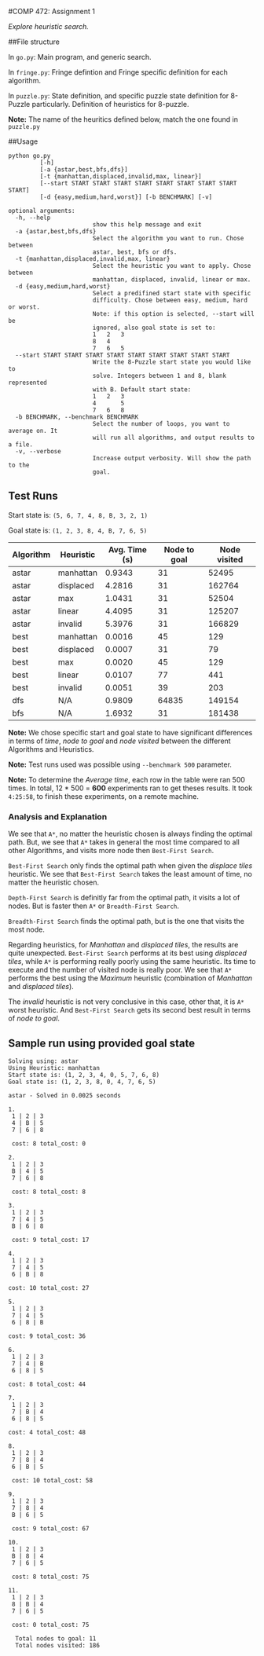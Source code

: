 #COMP 472: Assignment 1

*Explore heuristic search.*

##File structure

In `go.py`:
	Main program, and generic search.

In `fringe.py`:
	Fringe defintion and Fringe specific definition for each algorithm.

In `puzzle.py`:
	State definition, and specific puzzle state definition for 8-Puzzle
	particularly. Definition of heuristics for 8-puzzle.

**Note:** The name of the heuritics defined below, match the one found in
`puzzle.py`

##Usage

	python go.py
             [-h]
			 [-a {astar,best,bfs,dfs}]
             [-t {manhattan,displaced,invalid,max, linear}]
             [--start START START START START START START START START START]
             [-d {easy,medium,hard,worst}] [-b BENCHMARK] [-v]

	optional arguments:
	  -h, --help
							show this help message and exit
	  -a {astar,best,bfs,dfs}
							Select the algorithm you want to run. Chose between
							astar, best, bfs or dfs.
	  -t {manhattan,displaced,invalid,max, linear}
							Select the heuristic you want to apply. Chose between
							manhattan, displaced, invalid, linear or max.
	  -d {easy,medium,hard,worst}
							Select a predifined start state with specific
							difficulty. Chose between easy, medium, hard or worst.
							Note: if this option is selected, --start will be
							ignored, also goal state is set to:
							1	2	3
							8	4
							7	6	5
	  --start START START START START START START START START START
							Write the 8-Puzzle start state you would like to
							solve. Integers between 1 and 8, blank represented
							with B. Default start state:
							1	2	3
							4		5
							7	6	8
	  -b BENCHMARK, --benchmark BENCHMARK
							Select the number of loops, you want to average on. It
							will run all algorithms, and output results to a file.
	  -v, --verbose
							Increase output verbosity. Will show the path to the
							goal.

## Test Runs

Start state is: `(5, 6, 7, 4, 8, B, 3, 2, 1)`

Goal state is: `(1, 2, 3, 8, 4, B, 7, 6, 5)`

| Algorithm    | Heuristic    | Avg. Time (s) | Node to goal | Node visited |
| ------------ | ------------ | ------------- | ------------ | ------------ |
| astar        | manhattan    | 0.9343        | 31           | 52495        |
| astar        | displaced    | 4.2816        | 31           | 162764       |
| astar        | max          | 1.0431        | 31           | 52504        |
| astar        | linear       | 4.4095        | 31           | 125207       |
| astar        | invalid      | 5.3976        | 31           | 166829       |
| best         | manhattan    | 0.0016        | 45           | 129          |
| best         | displaced    | 0.0007        | 31           | 79           |
| best         | max          | 0.0020        | 45           | 129          |
| best         | linear       | 0.0107        | 77           | 441          |
| best         | invalid      | 0.0051        | 39           | 203          |
| dfs          | N/A          | 0.9809        | 64835        | 149154       |
| bfs          | N/A          | 1.6932        | 31           | 181438       |


**Note:** We chose specific start and goal state to have significant differences in terms
of *time*, *node to goal* and *node visited* between the different Algorithms and Heuristics.

**Note:** Test runs used was possible using `--benchmark 500` parameter.

**Note:** To determine the *Average time*, each row in the table were ran 500
times. In total, 12 * 500 = **600** experiments ran to get theses results.
It took `4:25:58`, to finish these experiments, on a remote machine.

### Analysis and Explanation

We see that `A*`, no matter the heuristic chosen is always finding
the optimal path. But, we see that `A*` takes in general the most time compared
to all other Algorithms, and visits more node then `Best-First Search`.

`Best-First Search` only finds the optimal path when given the *displace tiles*
heuristic. We see that `Best-First Search` takes the least amount of time, no
matter the heuristic chosen.

`Depth-First Search` is definitly far from the optimal path, it visits a lot of
nodes. But is faster then `A*` or `Breadth-First Search`.

`Breadth-First Search` finds the optimal path, but is the one that visits the
most node.

Regarding heuristics, for *Manhattan* and *displaced tiles*, the results are
quite unexpected. `Best-First Search` performs at its best using *displaced
tiles*, while `A*` is performing really poorly using the same heuristic. Its
time to execute and the number of visited node is really poor. We see that
`A*` performs the best using the *Maximum* heuristic (combination of
*Manhattan* and *displaced tiles*).

The *invalid* heuristic is not very conclusive in this case, other that, it is
`A*` worst heuristic. And `Best-First Search` gets its second best result in
terms of *node to goal*.

## Sample run using provided goal state

    Solving using: astar
    Using Heuristic: manhattan
    Start state is: (1, 2, 3, 4, 0, 5, 7, 6, 8)
    Goal state is: (1, 2, 3, 8, 0, 4, 7, 6, 5)

    astar - Solved in 0.0025 seconds

    1.
     1 | 2 | 3
     4 | B | 5
     7 | 6 | 8

     cost: 8 total_cost: 0

  	2.
     1 | 2 | 3
     B | 4 | 5
     7 | 6 | 8

     cost: 8 total_cost: 8

    3.
     1 | 2 | 3
     7 | 4 | 5
     B | 6 | 8

     cost: 9 total_cost: 17

    4.
     1 | 2 | 3
     7 | 4 | 5
     6 | B | 8

    cost: 10 total_cost: 27

    5.
     1 | 2 | 3
     7 | 4 | 5
     6 | 8 | B

    cost: 9 total_cost: 36

    6.
     1 | 2 | 3
     7 | 4 | B
     6 | 8 | 5

    cost: 8 total_cost: 44

    7.
     1 | 2 | 3
     7 | B | 4
     6 | 8 | 5

    cost: 4 total_cost: 48

    8.
     1 | 2 | 3
     7 | 8 | 4
     6 | B | 5

     cost: 10 total_cost: 58

    9.
     1 | 2 | 3
     7 | 8 | 4
     B | 6 | 5

     cost: 9 total_cost: 67

    10.
     1 | 2 | 3
     B | 8 | 4
     7 | 6 | 5

     cost: 8 total_cost: 75

    11.
     1 | 2 | 3
     8 | B | 4
     7 | 6 | 5

     cost: 0 total_cost: 75

      Total nodes to goal: 11
      Total nodes visited: 186
